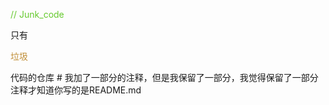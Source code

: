 <p style="color:#65c92d"> // Junk_code </p>
只有<p style="color:#b77e1adb">垃圾</p>代码的仓库
# 我加了一部分的注释，但是我保留了一部分，我觉得保留了一部分注释才知道你写的是README.md
